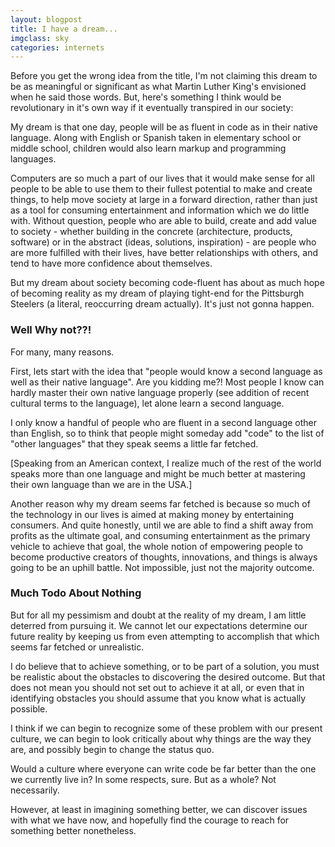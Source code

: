 ```yaml
---
layout: blogpost
title: I have a dream...
imgclass: sky
categories: internets
---
```


<p class="disclaimer">Before you get the wrong idea from the title, I'm not claiming this dream to be as meaningful or significant as what Martin Luther King's envisioned when he said those words. But, here's something I think would be revolutionary in it's own way if it eventually transpired in our society:</p>

<p>My dream is that one day, people will be as fluent in code as in their native language. Along with English or Spanish taken in elementary school or middle school, children would also learn markup and programming languages.</p>

<p>Computers are so much a part of our lives that it would make sense for all people to be able to use them to their fullest potential to make and create things, to help move society at large in a forward direction, rather than just as a tool for consuming entertainment and information which we do little with. Without question, people who are able to build, create and add value to society - whether building in the concrete (architecture, products, software) or in the abstract (ideas, solutions, inspiration) - are people who are more fulfilled with their lives, have better relationships with others, and tend to have more confidence about themselves.</p>

<p>But my dream about society becoming code-fluent has about as much hope of becoming reality as my dream of playing tight-end for the Pittsburgh Steelers (a literal, reoccurring dream actually). It's just not gonna happen.</p>

<h3>Well Why not??!</h3>

<p>For many, many reasons.</p>

<p>First, lets start with the idea that "people would know a second language as well as their native language". Are you kidding me?! Most people I know can hardly master their own native language properly (see addition of recent cultural terms to the language), let alone learn a second language.</p>

<p>I only know a handful of people who are fluent in a second language other than English, so to think that people might someday add "code" to the list of "other languages" that they speak seems a little far fetched.</p>

<p class="disclaimer">[Speaking from an American context, I realize much of the rest of the world speaks more than one language and might be much better at mastering their own language than we are in the USA.]</p>

<p>Another reason why my dream seems far fetched is because so much of the technology in our lives is aimed at making money by entertaining consumers. And quite honestly, until we are able to find a shift away from profits as the ultimate goal, and consuming entertainment as the primary vehicle to achieve that goal, the whole notion of empowering people to become productive creators of thoughts, innovations, and things is always going to be an uphill battle. Not impossible, just not the majority outcome.</p>

<h3>Much Todo About Nothing</h3>

<p>But for all my pessimism and doubt at the reality of my dream, I am little deterred from pursuing it. We cannot let our expectations determine our future reality by keeping us from even attempting to accomplish that which seems far fetched or unrealistic.</p>

<p>I do believe that to achieve something, or to be part of a solution, you must be realistic about the obstacles to discovering the desired outcome. But that does not mean you should not set out to achieve it at all, or even that in identifying obstacles you should assume that you know what is actually possible.</p>

<p>I think if we can begin to recognize some of these problem with our present culture, we can begin to look critically about why things are the way they are, and possibly begin to change the status quo.</p>

<p>Would a culture where everyone can write code be far better than the one we currently live in? In some respects, sure. But as a whole? Not necessarily.</p>

<p>However, at least in imagining something better, we can discover issues with what we have now, and hopefully find the courage to reach for something better nonetheless.</p>
